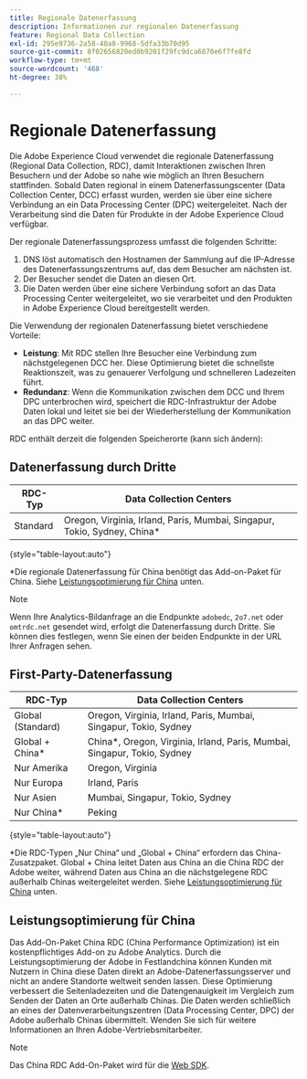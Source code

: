 ```yaml
---
title: Regionale Datenerfassung
description: Informationen zur regionalen Datenerfassung
feature: Regional Data Collection
exl-id: 295e9736-2a58-48a8-9968-5dfa33b70d95
source-git-commit: 8f02656820ed0b9201f29fc9dca6870e6f7fe8fd
workflow-type: tm+mt
source-wordcount: '468'
ht-degree: 38%

---
```


# Regionale Datenerfassung

Die Adobe Experience Cloud verwendet die regionale Datenerfassung (Regional Data Collection, RDC), damit Interaktionen zwischen Ihren Besuchern und der Adobe so nahe wie möglich an Ihren Besuchern stattfinden. Sobald Daten regional in einem Datenerfassungscenter (Data Collection Center, DCC) erfasst wurden, werden sie über eine sichere Verbindung an ein Data Processing Center (DPC) weitergeleitet. Nach der Verarbeitung sind die Daten für Produkte in der Adobe Experience Cloud verfügbar.

Der regionale Datenerfassungsprozess umfasst die folgenden Schritte:

1. DNS löst automatisch den Hostnamen der Sammlung auf die IP-Adresse des Datenerfassungszentrums auf, das dem Besucher am nächsten ist.
1. Der Besucher sendet die Daten an diesen Ort.
1. Die Daten werden über eine sichere Verbindung sofort an das Data Processing Center weitergeleitet, wo sie verarbeitet und den Produkten in Adobe Experience Cloud bereitgestellt werden.

Die Verwendung der regionalen Datenerfassung bietet verschiedene Vorteile:

* **Leistung**: Mit RDC stellen Ihre Besucher eine Verbindung zum nächstgelegenen DCC her. Diese Optimierung bietet die schnellste Reaktionszeit, was zu genauerer Verfolgung und schnelleren Ladezeiten führt.
* **Redundanz**: Wenn die Kommunikation zwischen dem DCC und Ihrem DPC unterbrochen wird, speichert die RDC-Infrastruktur der Adobe Daten lokal und leitet sie bei der Wiederherstellung der Kommunikation an das DPC weiter.

RDC enthält derzeit die folgenden Speicherorte (kann sich ändern):

## Datenerfassung durch Dritte

| RDC-Typ | Data Collection Centers |
| --- | --- |
| Standard | Oregon, Virginia, Irland, Paris, Mumbai, Singapur, Tokio, Sydney, China* |

{style=&quot;table-layout:auto&quot;}

*Die regionale Datenerfassung für China benötigt das Add-on-Paket für China. Siehe [Leistungsoptimierung für China](#china-performance-optimization) unten.

>[!NOTE]
>
>Wenn Ihre Analytics-Bildanfrage an die Endpunkte `adobedc`, `2o7.net` oder `omtrdc.net` gesendet wird, erfolgt die Datenerfassung durch Dritte. Sie können dies festlegen, wenn Sie einen der beiden Endpunkte in der URL Ihrer Anfragen sehen.

## First-Party-Datenerfassung

| RDC-Typ | Data Collection Centers |
| --- | --- |
| Global (Standard) | Oregon, Virginia, Irland, Paris, Mumbai, Singapur, Tokio, Sydney |
| Global + China* | China*, Oregon, Virginia, Irland, Paris, Mumbai, Singapur, Tokio, Sydney |
| Nur Amerika | Oregon, Virginia |
| Nur Europa | Irland, Paris |
| Nur Asien | Mumbai, Singapur, Tokio, Sydney |
| Nur China* | Peking |

{style=&quot;table-layout:auto&quot;}

*Die RDC-Typen „Nur China“ und „Global + China“ erfordern das China-Zusatzpaket. Global + China leitet Daten aus China an die China RDC der Adobe weiter, während Daten aus China an die nächstgelegene RDC außerhalb Chinas weitergeleitet werden. Siehe [Leistungsoptimierung für China](#china-performance-optimization) unten.

## Leistungsoptimierung für China

Das Add-On-Paket China RDC (China Performance Optimization) ist ein kostenpflichtiges Add-on zu Adobe Analytics. Durch die Leistungsoptimierung der Adobe in Festlandchina können Kunden mit Nutzern in China diese Daten direkt an Adobe-Datenerfassungsserver und nicht an andere Standorte weltweit senden lassen. Diese Optimierung verbessert die Seitenladezeiten und die Datengenauigkeit im Vergleich zum Senden der Daten an Orte außerhalb Chinas. Die Daten werden schließlich an eines der Datenverarbeitungszentren (Data Processing Center, DPC) der Adobe außerhalb Chinas übermittelt. Wenden Sie sich für weitere Informationen an Ihren Adobe-Vertriebsmitarbeiter.

>[!NOTE]
>
>Das China RDC Add-On-Paket wird für die [Web SDK](/help/implement/aep-edge/overview.md).

